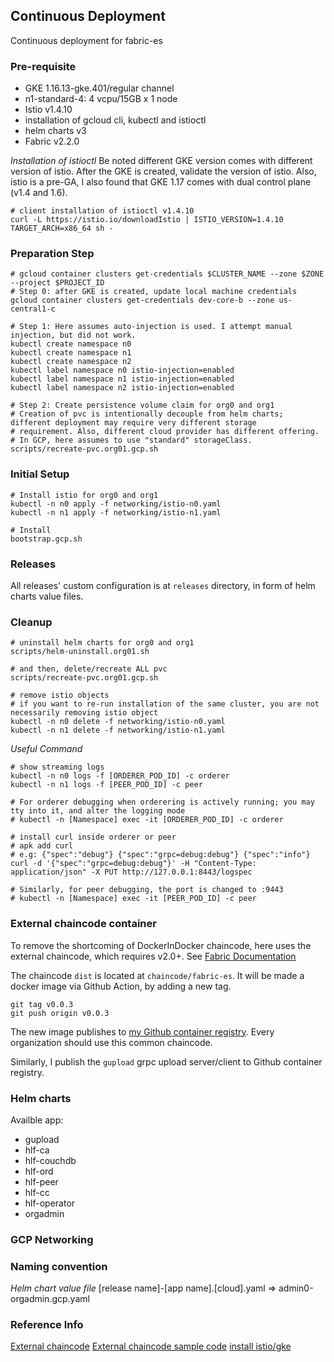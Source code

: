 ## Continuous Deployment
Continuous deployment for fabric-es

### Pre-requisite
- GKE 1.16.13-gke.401/regular channel
- n1-standard-4: 4 vcpu/15GB x 1 node
- Istio v1.4.10
- installation of gcloud cli, kubectl and istioctl
- helm charts v3
- Fabric v2.2.0

*Installation of istioctl*
Be noted different GKE version comes with different version of istio. After the GKE is created, validate the version of
istio. Also, istio is a pre-GA, I also found that GKE 1.17 comes with dual control plane (v1.4 and 1.6).

```shell script
# client installation of istioctl v1.4.10
curl -L https://istio.io/downloadIstio | ISTIO_VERSION=1.4.10 TARGET_ARCH=x86_64 sh -
```

### Preparation Step
```shell script
# gcloud container clusters get-credentials $CLUSTER_NAME --zone $ZONE --project $PROJECT_ID
# Step 0: after GKE is created, update local machine credentials
gcloud container clusters get-credentials dev-core-b --zone us-central1-c

# Step 1: Here assumes auto-injection is used. I attempt manual injection, but did not work.
kubectl create namespace n0
kubectl create namespace n1
kubectl create namespace n2
kubectl label namespace n0 istio-injection=enabled
kubectl label namespace n1 istio-injection=enabled
kubectl label namespace n2 istio-injection=enabled

# Step 2: Create persistence volume claim for org0 and org1
# Creation of pvc is intentionally decouple from helm charts; different deployment may require very different storage
# requirement. Also, different cloud provider has different offering.
# In GCP, here assumes to use "standard" storageClass.
scripts/recreate-pvc.org01.gcp.sh
```

### Initial Setup
```shell script
# Install istio for org0 and org1
kubectl -n n0 apply -f networking/istio-n0.yaml
kubectl -n n1 apply -f networking/istio-n1.yaml

# Install
bootstrap.gcp.sh
```

### Releases
All releases' custom configuration is at `releases` directory, in form of helm charts value files.

### Cleanup
```shell script
# uninstall helm charts for org0 and org1
scripts/helm-uninstall.org01.sh

# and then, delete/recreate ALL pvc
scripts/recreate-pvc.org01.gcp.sh

# remove istio objects
# if you want to re-run installation of the same cluster, you are not necessarily removing istio object
kubectl -n n0 delete -f networking/istio-n0.yaml
kubectl -n n1 delete -f networking/istio-n1.yaml
```

*Useful Command*
```shell script
# show streaming logs
kubectl -n n0 logs -f [ORDERER_POD_ID] -c orderer
kubectl -n n1 logs -f [PEER_POD_ID] -c peer

# For orderer debugging when orderering is actively running; you may tty into it, and alter the logging mode
# kubectl -n [Namespace] exec -it [ORDERER_POD_ID] -c orderer

# install curl inside orderer or peer
# apk add curl
# e.g: {"spec":"debug"} {"spec":"grpc=debug:debug"} {"spec":"info"}
curl -d '{"spec":"grpc=debug:debug"}' -H "Content-Type: application/json" -X PUT http://127.0.0.1:8443/logspec

# Similarly, for peer debugging, the port is changed to :9443
# kubectl -n [Namespace] exec -it [PEER_POD_ID] -c peer
```

### External chaincode container
To remove the shortcoming of DockerInDocker chaincode, here uses the external chaincode, which requires v2.0+.
See [Fabric Documentation](https://hyperledger-fabric.readthedocs.io/en/latest/cc_launcher.html)

The chaincode `dist` is located at `chaincode/fabric-es`. It will be made a docker image via Github Action, by adding a new tag.
```shell script
git tag v0.0.3
git push origin v0.0.3
```

The new image publishes to [my Github container registry](https://github.com/users/rtang03/packages/container/package/eventstore).
Every organization should use this common chaincode.

Similarly, I publish the `gupload` grpc upload server/client to Github container registry.

### Helm charts
Availble app:
- gupload
- hlf-ca
- hlf-couchdb
- hlf-ord
- hlf-peer
- hlf-cc
- hlf-operator
- orgadmin

### GCP Networking

### Naming convention
*Helm chart value file*
[release name]-[app name].[cloud].yaml => admin0-orgadmin.gcp.yaml

### Reference Info
[External chaincode](https://medium.com/swlh/how-to-implement-hyperledger-fabric-external-chaincodes-within-a-kubernetes-cluster-fd01d7544523)
[External chaincode sample code](https://github.com/vanitas92/fabric-external-chaincodes)
[install istio/gke](https://istio.io/latest/docs/setup/platform-setup/gke/)
